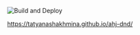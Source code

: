 ![Build and Deploy](https://github.com/TatyanaShakhmina/ahj-dnd/actions/workflows/main.yml/badge.svg)

https://tatyanashakhmina.github.io/ahj-dnd/
